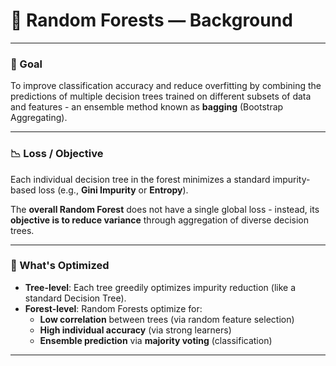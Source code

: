 # 📘 Random Forests — Background

---

### 🎯 Goal

To improve classification accuracy and reduce overfitting by combining the predictions of multiple decision trees trained on different subsets of data and features - an ensemble method known as **bagging** (Bootstrap Aggregating).

---

### 📉 Loss / Objective

Each individual decision tree in the forest minimizes a standard impurity-based loss (e.g., **Gini Impurity** or **Entropy**).

The **overall Random Forest** does not have a single global loss - instead, its **objective is to reduce variance** through aggregation of diverse decision trees.

---

### 🧠 What's Optimized

- **Tree-level**: Each tree greedily optimizes impurity reduction (like a standard Decision Tree).
- **Forest-level**: Random Forests optimize for:
  - **Low correlation** between trees (via random feature selection)
  - **High individual accuracy** (via strong learners)
  - **Ensemble prediction** via **majority voting** (classification)

---


